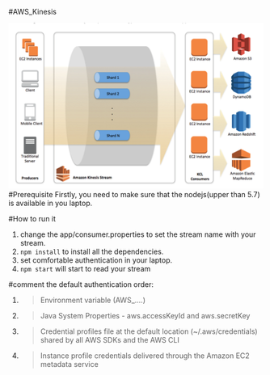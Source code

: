 #AWS_Kinesis

![Alt text](/.images/Kinesis.png?raw=true "Kinesis")
#Prerequisite
 Firstly, you need to make sure that the nodejs(upper than 5.7) is available in you laptop.
 
#How to run it
 1. change the app/consumer.properties to set the stream name with your stream.
 2. `npm install` to install all the dependencies.
 3. set comfortable authentication in your laptop.
 4. `npm start` will start to read your stream
 
#comment
 the default authentication order:
  1. > Environment variable (AWS_....) 
  2. > Java System Properties - aws.accessKeyId and aws.secretKey
  3. > Credential profiles file at the default location (~/.aws/credentials) shared by all AWS SDKs and the AWS CLI
  4. > Instance profile credentials delivered through the Amazon EC2 metadata service
